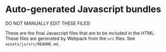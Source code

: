 # Auto-generated Javascript bundles

DO NOT MANUALLY EDIT THESE FILES!

These are the final Javascript files that are to be included in the HTML.
These files are generated by Webpack from the `src` files.
See `assets/js/src/README.md`.
